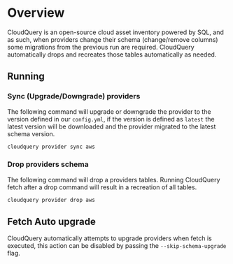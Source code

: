 # Overview

CloudQuery is an open-source cloud asset inventory powered by SQL, and as such, when providers change their schema (change/remove columns) some migrations from the previous run are required. CloudQuery automatically drops and recreates those tables automatically as needed.

## Running

### Sync (Upgrade/Downgrade) providers

The following command will upgrade or downgrade the provider to the version defined in our `config.yml`, if the version is defined as `latest` the latest version will be downloaded and the provider migrated to the latest schema version.

```bash
cloudquery provider sync aws
```

### Drop providers schema

The following command will drop a providers tables. Running CloudQuery  fetch after a drop command will result in a recreation of all tables.

```bash
cloudquery provider drop aws
```

## Fetch Auto upgrade

CloudQuery automatically attempts to upgrade providers when fetch is executed, this action can be disabled by passing the `--skip-schema-upgrade` flag.
